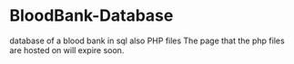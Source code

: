 # BloodBank-Database
database of a blood bank in sql also PHP files 
The page that the php files are hosted on will expire soon. 
